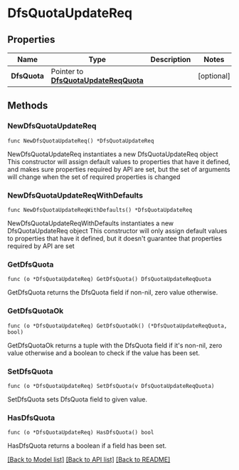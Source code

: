 # DfsQuotaUpdateReq

## Properties

Name | Type | Description | Notes
------------ | ------------- | ------------- | -------------
**DfsQuota** | Pointer to [**DfsQuotaUpdateReqQuota**](DfsQuotaUpdateReqQuota.md) |  | [optional] 

## Methods

### NewDfsQuotaUpdateReq

`func NewDfsQuotaUpdateReq() *DfsQuotaUpdateReq`

NewDfsQuotaUpdateReq instantiates a new DfsQuotaUpdateReq object
This constructor will assign default values to properties that have it defined,
and makes sure properties required by API are set, but the set of arguments
will change when the set of required properties is changed

### NewDfsQuotaUpdateReqWithDefaults

`func NewDfsQuotaUpdateReqWithDefaults() *DfsQuotaUpdateReq`

NewDfsQuotaUpdateReqWithDefaults instantiates a new DfsQuotaUpdateReq object
This constructor will only assign default values to properties that have it defined,
but it doesn't guarantee that properties required by API are set

### GetDfsQuota

`func (o *DfsQuotaUpdateReq) GetDfsQuota() DfsQuotaUpdateReqQuota`

GetDfsQuota returns the DfsQuota field if non-nil, zero value otherwise.

### GetDfsQuotaOk

`func (o *DfsQuotaUpdateReq) GetDfsQuotaOk() (*DfsQuotaUpdateReqQuota, bool)`

GetDfsQuotaOk returns a tuple with the DfsQuota field if it's non-nil, zero value otherwise
and a boolean to check if the value has been set.

### SetDfsQuota

`func (o *DfsQuotaUpdateReq) SetDfsQuota(v DfsQuotaUpdateReqQuota)`

SetDfsQuota sets DfsQuota field to given value.

### HasDfsQuota

`func (o *DfsQuotaUpdateReq) HasDfsQuota() bool`

HasDfsQuota returns a boolean if a field has been set.


[[Back to Model list]](../README.md#documentation-for-models) [[Back to API list]](../README.md#documentation-for-api-endpoints) [[Back to README]](../README.md)


